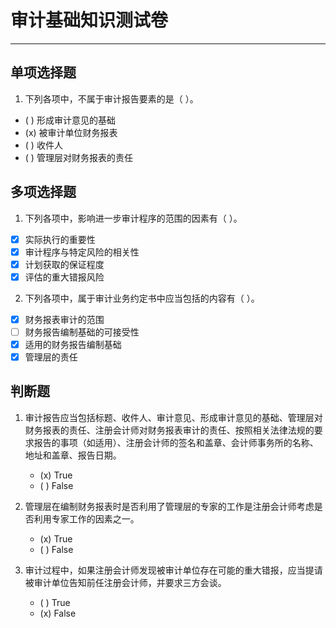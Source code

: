 # 审计基础知识测试卷

---

## 单项选择题

1. 下列各项中，不属于审计报告要素的是（ ）。

- ( ) 形成审计意见的基础
- (x) 被审计单位财务报表
- ( ) 收件人
- ( ) 管理层对财务报表的责任

## 多项选择题

1. 下列各项中，影响进一步审计程序的范围的因素有（ ）。

- [x] 实际执行的重要性
- [x] 审计程序与特定风险的相关性
- [x] 计划获取的保证程度
- [x] 评估的重大错报风险

2. 下列各项中，属于审计业务约定书中应当包括的内容有（ ）。

- [x] 财务报表审计的范围
- [ ] 财务报告编制基础的可接受性
- [x] 适用的财务报告编制基础
- [x] 管理层的责任

## 判断题

1. 审计报告应当包括标题、收件人、审计意见、形成审计意见的基础、管理层对财务报表的责任、注册会计师对财务报表审计的责任、按照相关法律法规的要求报告的事项（如适用）、注册会计师的签名和盖章、会计师事务所的名称、地址和盖章、报告日期。  
    - (x) True
    - ( ) False
    
2. 管理层在编制财务报表时是否利用了管理层的专家的工作是注册会计师考虑是否利用专家工作的因素之一。
    - (x) True
    - ( ) False

3. 审计过程中，如果注册会计师发现被审计单位存在可能的重大错报，应当提请被审计单位告知前任注册会计师，并要求三方会谈。
    - ( ) True
    - (x) False